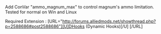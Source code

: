 Add ConVar "ammo_magnum_max" to control magnum's ammo limitation.
Tested for normal on Win and Linux



Required Extension : [URL="http://forums.alliedmods.net/showthread.php?p=2588686#post2588686"][U]DHooks (Dynamic Hooks)[/U] [/URL]
